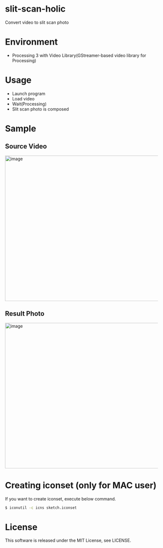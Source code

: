 # slit-scan-holic
Convert video to slit scan photo

# Environment
- Processing 3 with Video Library(GStreamer-based video library for Processing)


# Usage
- Launch program
- Load video
- Wait(Processing)
- Slit scan photo is composed

# Sample
## Source Video
<img src="https://raw.githubusercontent.com/wiki/karaage0703/slit-scan-holic/slitscan_source.gif" alt="image" width="640" height="480">

## Result Photo
<img src="https://raw.githubusercontent.com/wiki/karaage0703/slit-scan-holic/slitscan_result.jpg" alt="image" width="640" height="480">

# Creating iconset (only for MAC user)

If you want to create iconset, execute below command.

```sh
$ iconutil -c icns sketch.iconset
```

# License
This software is released under the MIT License, see LICENSE.
